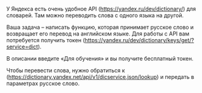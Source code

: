 У Яндекса есть очень удобное API (https://yandex.ru/dev/dictionary/) для словарей. Там можно переводить слова с одного языка на другой.

Ваша задача – написать функцию, которая принимает русское слово и возвращает его перевод на английском языке. Для работы с API вам потребуется получить токен (https://yandex.ru/dev/dictionary/keys/get/?service=dict).

В описании введите «Для обучения» и вы получите бесплатный токен.

Чтобы перевести слова, нужно обратиться к (https://dictionary.yandex.net/api/v1/dicservice.json/lookup) и передать в параметрах русское слово.
